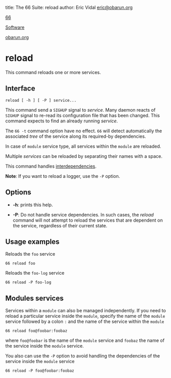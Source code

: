 title: The 66 Suite: reload
author: Eric Vidal <eric@obarun.org>

[66](index.html)

[Software](https://web.obarun.org/software)

[obarun.org](https://web.obarun.org)

# reload

This command reloads one or more services.

## Interface

```
reload [ -h ] [ -P ] service...
```

This command send a `SIGHUP` signal to *service*. Many daemon reacts of `SIGHUP` signal to re-read its configuration file that has been changed. This command expects to find an already running *service*.

The `66 -t` command option have no effect. `66` will detect automatically the associated *tree* of the service along its required-by dependencies.

In case of `module` service type, all services within the `module` are reloaded.

Multiple *services* can be reloaded by separating their names with a space.

This command handles [interdependencies](66.html#handling-dependencies).

**Note**: If you want to reload a logger, use the `-P` option.

## Options

- **-h**: prints this help.

- **-P**: Do not handle service dependencies. In such cases, the *reload* command will not attempt to reload the services that are dependent on the service, regardless of their current state.

## Usage examples

Reloads the `foo` service

```
66 reload foo
```

Reloads the `foo-log` service

```
66 reload -P foo-log
```

## Modules services

Services within a `module` can also be managed independently. If you need to reload a particular service inside the `module`, specify the name of the `module` service followed by a colon `:` and the name of the service within the `module`

```
66 reload foo@foobar:foobaz
```

where `foo@foobar` is the name of the `module` service and `foobaz` the name of the service inside the `module` service.

You also can use the `-P` option to avoid handling the dependencies of the service inside the `module` service

```
66 reload -P foo@foobar:foobaz
```
